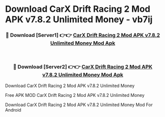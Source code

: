 # Download CarX Drift Racing 2 Mod APK v7.8.2 Unlimited Money - vb7ij



<div align="center">
<h3>🔴 Download [Server1] 👉👉 <a href="https://momento.my/?title=CarX_Drift_Racing_2_Mod_APK_v7.8.2_Unlimited_Money">CarX Drift Racing 2 Mod APK v7.8.2 Unlimited Money Mod Apk</a></h3><br>

<h3>🔴 Download [Server2] 👉👉 <a href="https://momento.my/?title=CarX_Drift_Racing_2_Mod_APK_v7.8.2_Unlimited_Money">CarX Drift Racing 2 Mod APK v7.8.2 Unlimited Money Mod Apk</a></h3>
</div>



Download CarX Drift Racing 2 Mod APK v7.8.2 Unlimited Money 

Free APK MOD CarX Drift Racing 2 Mod APK v7.8.2 Unlimited Money 

Download CarX Drift Racing 2 Mod APK v7.8.2 Unlimited Money Mod For Android
